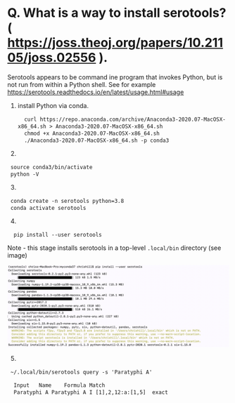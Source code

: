 # Q. What is a way to install serotools? ( https://joss.theoj.org/papers/10.21105/joss.02556 ). 

Serotools appears to be command ine program that invokes Python, but is not run from within a Python shell. See for example https://serotools.readthedocs.io/en/latest/usage.html#usage

1. install Python via conda.

   ```
     curl https://repo.anaconda.com/archive/Anaconda3-2020.07-MacOSX-x86_64.sh > Anaconda3-2020.07-MacOSX-x86_64.sh
     chmod +x Anaconda3-2020.07-MacOSX-x86_64.sh
     ./Anaconda3-2020.07-MacOSX-x86_64.sh -p conda3
   ```
   
2. 

  ```
   source conda3/bin/activate
   python -V
  ```
  
 3. 
 
  ```
   conda create -n serotools python=3.8
   conda activate serotools 
  ```
  
  
  
 4. 
  ```
    pip install --user serotools
  ```
   Note - this stage installs serotools in a top-level ```.local/bin``` directory (see image)
   
  ![image](./image2/image.png)
  
 5.
  ```
   ~/.local/bin/serotools query -s 'Paratyphi A'
  ```
  
  ```
    Input	Name	Formula	Match
    Paratyphi A	Paratyphi A	I [1],2,12:a:[1,5]	exact
  ```

